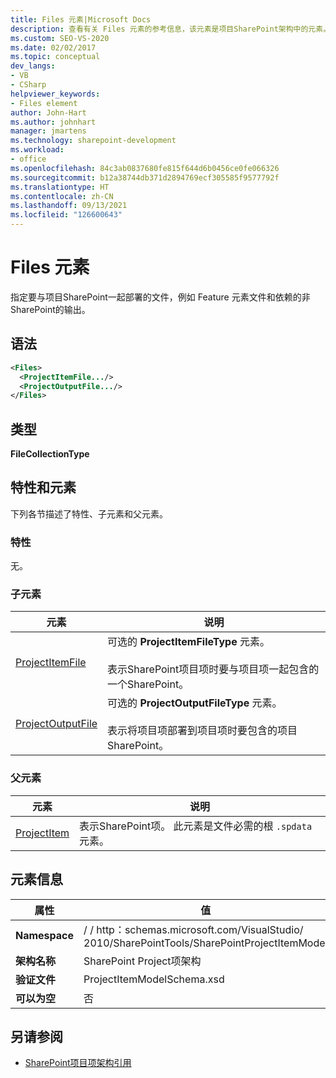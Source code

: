 ```yaml
---
title: Files 元素|Microsoft Docs
description: 查看有关 Files 元素的参考信息，该元素是项目SharePoint架构中的元素。
ms.custom: SEO-VS-2020
ms.date: 02/02/2017
ms.topic: conceptual
dev_langs:
- VB
- CSharp
helpviewer_keywords:
- Files element
author: John-Hart
ms.author: johnhart
manager: jmartens
ms.technology: sharepoint-development
ms.workload:
- office
ms.openlocfilehash: 84c3ab0837680fe815f644d6b0456ce0fe066326
ms.sourcegitcommit: b12a38744db371d2894769ecf305585f9577792f
ms.translationtype: HT
ms.contentlocale: zh-CN
ms.lasthandoff: 09/13/2021
ms.locfileid: "126600643"
---
```

# <a name="files-element"></a>Files 元素
  指定要与项目SharePoint一起部署的文件，例如 Feature 元素文件和依赖的非SharePoint的输出。

## <a name="syntax"></a>语法

```xml
<Files>
  <ProjectItemFile.../>
  <ProjectOutputFile.../>
</Files>
```

## <a name="type"></a>类型
 **FileCollectionType**

## <a name="attributes-and-elements"></a>特性和元素
 下列各节描述了特性、子元素和父元素。

### <a name="attributes"></a>特性
 无。

### <a name="child-elements"></a>子元素

|元素|说明|
|-------------|-----------------|
|[ProjectItemFile](../sharepoint/projectitemfile-element.md)|可选的 **ProjectItemFileType** 元素。<br /><br /> 表示SharePoint项目项时要与项目项一起包含的一个SharePoint。|
|[ProjectOutputFile](../sharepoint/projectoutputfile-element.md)|可选的 **ProjectOutputFileType** 元素。<br /><br /> 表示将项目项部署到项目项时要包含的项目SharePoint。|

### <a name="parent-elements"></a>父元素

|元素|说明|
|-------------|-----------------|
|[ProjectItem](../sharepoint/projectitem-element.md)|表示SharePoint项。 此元素是文件必需的根 `.spdata` 元素。|

## <a name="element-information"></a>元素信息

|属性|值|
|-|-|
|**Namespace**|\/ \/ http：schemas.microsoft.com/VisualStudio/<br>2010/SharePointTools/SharePointProjectItemModel|
|**架构名称**|SharePoint Project项架构|
|**验证文件**|ProjectItemModelSchema.xsd|
|**可以为空**|否|

## <a name="see-also"></a>另请参阅
- [SharePoint项目项架构引用](../sharepoint/sharepoint-project-item-schema-reference.md)
